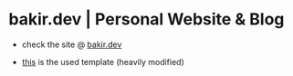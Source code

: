 # bakir.dev | Personal Website & Blog

- check the site @ [bakir.dev](https://bakir.dev/)

- [this](https://vercel.com/templates/next.js/nextjs-portfolio) is the used template (heavily modified)
